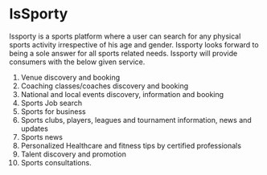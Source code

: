 # IsSporty
Issporty is a sports platform where a user can search for any physical sports activity irrespective
of his age and gender. Issporty looks forward to being a sole answer for all sports related needs.
Issporty will provide consumers with the below given service.
1. Venue discovery and booking
2. Coaching classes/coaches discovery and booking
3. National and local events discovery, information and booking
4. Sports Job search
5. Sports for business
6. Sports clubs, players, leagues and tournament information, news and updates
7. Sports news
8. Personalized Healthcare and fitness tips by certified professionals
9. Talent discovery and promotion
10. Sports consultations.
